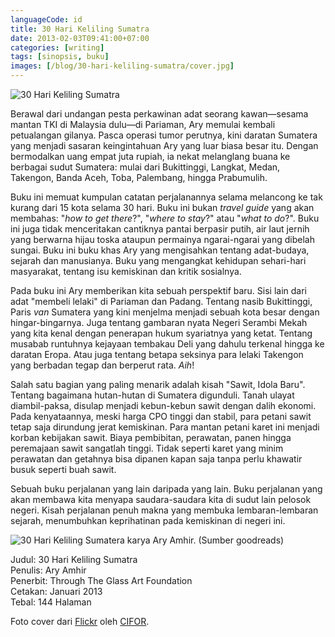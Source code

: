 ```yaml
---
languageCode: id
title: 30 Hari Keliling Sumatra
date: 2013-02-03T09:41:00+07:00
categories: [writing]
tags: [sinopsis, buku]
images: [/blog/30-hari-keliling-sumatra/cover.jpg]
---
```

![30 Hari Keliling Sumatra](cover.jpg)

Berawal dari undangan pesta perkawinan adat seorang kawan—sesama mantan TKI di Malaysia dulu—di Pariaman, Ary memulai kembali petualangan gilanya. Pasca operasi tumor perutnya, kini daratan Sumatera yang menjadi sasaran keingintahuan Ary yang luar biasa besar itu. Dengan bermodalkan uang empat juta rupiah, ia nekat melanglang buana ke berbagai sudut Sumatera: mulai dari Bukittinggi, Langkat, Medan, Takengon, Banda Aceh, Toba, Palembang, hingga Prabumulih.

Buku ini memuat kumpulan catatan perjalanannya selama melancong ke tak kurang dari 15 kota selama 30 hari. Buku ini bukan *travel guide* yang akan membahas: "*how to get there*?", "*where to stay*?" atau "*what to do*?". Buku ini juga tidak menceritakan cantiknya pantai berpasir putih, air laut jernih yang berwarna hijau toska ataupun permainya ngarai-ngarai yang dibelah sungai. Buku ini buku khas Ary yang mengisahkan tentang adat-budaya, sejarah dan manusianya. Buku yang mengangkat kehidupan sehari-hari masyarakat, tentang isu kemiskinan dan kritik sosialnya.

Pada buku ini Ary memberikan kita sebuah perspektif baru. Sisi lain dari adat "membeli lelaki" di Pariaman dan Padang. Tentang nasib Bukittinggi, Paris *van* Sumatera yang kini menjelma menjadi sebuah kota besar dengan hingar-bingarnya. Juga tentang gambaran nyata Negeri Serambi Mekah yang kita kenal dengan penerapan hukum syariatnya yang ketat. Tentang musabab runtuhnya kejayaan tembakau Deli yang dahulu terkenal hingga ke daratan Eropa. Atau juga tentang betapa seksinya para lelaki Takengon yang berbadan tegap dan berperut rata. *Aih*!

Salah satu bagian yang paling menarik adalah kisah "Sawit, Idola Baru". Tentang bagaimana hutan-hutan di Sumatera digunduli. Tanah ulayat diambil-paksa, disulap menjadi kebun-kebun sawit dengan dalih ekonomi. Pada kenyataannya, meski harga CPO tinggi dan stabil, para petani sawit tetap saja dirundung jerat kemiskinan. Para mantan petani karet ini menjadi korban kebijakan sawit. Biaya pembibitan, perawatan, panen hingga peremajaan sawit sangatlah tinggi. Tidak seperti karet yang minim perawatan dan getahnya bisa dipanen kapan saja tanpa perlu khawatir busuk seperti buah sawit.

Sebuah buku perjalanan yang lain daripada yang lain. Buku perjalanan yang akan membawa kita menyapa saudara-saudara kita di sudut lain pelosok negeri. Kisah perjalanan penuh makna yang membuka lembaran-lembaran sejarah, menumbuhkan keprihatinan pada kemiskinan di negeri ini.

![30 Hari Keliling Sumatera karya Ary Amhir. (Sumber [goodreads](https://www.goodreads.com/book/show/17790888-30-hari-keliling-sumatra))](01-30-hari-keliling-sumatera-by-goodreads.jpg)

Judul: 30 Hari Keliling Sumatra\
Penulis: Ary Amhir\
Penerbit: Through The Glass Art Foundation\
Cetakan: Januari 2013\
Tebal: 144 Halaman

Foto cover dari [Flickr](https://www.flickr.com/photos/cifor/36643044492/) oleh [CIFOR](https://www.flickr.com/photos/cifor/).

